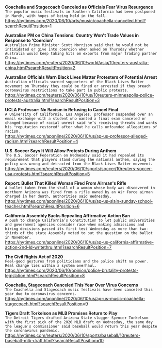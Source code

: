 **Coachella and Stagecoach Canceled as Officials Fear Virus Resurgence**\
`The popular music festivals in Southern California had been postponed in March, with hopes of being held in the fall.`\
https://nytimes.com/2020/06/10/arts/music/coachella-canceled.html?searchResultPosition=1

**Australian PM on China Tensions: Country Won't Trade Values in Response to 'Coercion'**\
`Australian Prime Minister Scott Morrison said that he would not be intimidated or give into coercion when asked on Thursday whether Australia would keep taking hits on exports from major trading partner China.`\
https://nytimes.com/reuters/2020/06/10/world/asia/10reuters-australia-china.html?searchResultPosition=2

**Australian Officials Warn Black Lives Matter Protesters of Potential Arrest**\
`Australian officials warned supporters of the Black Lives Matter movement on Thursday they could be fined or arrested if they breach coronavirus restrictions to take part in public protests.`\
https://nytimes.com/reuters/2020/06/10/us/10reuters-minneapolis-police-protests-australia.html?searchResultPosition=3

**UCLA Professor: No Racism in Refusing to Cancel Final**\
`A University of California, Los Angeles, professor suspended over an email exchange with a student who wanted a final exam canceled or changed because of racial unrest said he’s receiving threats and wants his "reputation restored" after what he calls unfounded allegations of racism.`\
https://nytimes.com/aponline/2020/06/10/us/ap-us-professor-alleged-racism.html?searchResultPosition=4

**U.S. Soccer Says It Will Allow Protests During Anthem**\
`The U.S. Soccer Federation on Wednesday said it had repealed its requirement that players stand during the national anthem, saying the policy was wrong and detracted from the Black Lives Matter movement. `\
https://nytimes.com/reuters/2020/06/10/sports/soccer/10reuters-soccer-usa-protests.html?searchResultPosition=5

**Report: Bullet That Killed Woman Fired From Airman's Rifle**\
`A bullet taken from the skull of a woman whose body was discovered in northern Arizona was fired from a rifle owned by an Air Force airman charged in her death, authorities said Wednesday.`\
https://nytimes.com/aponline/2020/06/10/us/ap-us-slain-sunday-school-teacher.html?searchResultPosition=6

**California Assembly Backs Repealing Affirmative Action Ban**\
`A push to change California’s Constitution to let public universities and government agencies consider race when making admissions and hiring decisions passed its first test Wednesday as more than two-thirds of the state Assembly voted to put the question on the ballot in November.`\
https://nytimes.com/aponline/2020/06/10/us/ap-us-california-affirmative-action-2nd-ld-writethru.html?searchResultPosition=7

**The Civil Rights Act of 2020**\
`Feel-good gestures from politicians and the police shift no power. Real change lies within a system overhaul.`\
https://nytimes.com/2020/06/10/opinion/police-brutality-protests-legislation.html?searchResultPosition=8

**Coachella, Stagecoach Canceled This Year Over Virus Concerns**\
`The Coachella and Stagecoach music festivals have been canceled this year due to coronavirus concerns. `\
https://nytimes.com/aponline/2020/06/10/us/ap-us-music-coachella-stagecoach.html?searchResultPosition=9

**Tigers Draft Torkelson as MLB Promises Return to Play**\
`The Detroit Tigers drafted Arizona State slugger Spencer Torkelson with the first pick of the 2020 MLB draft on Wednesday, the same day the league's commissioner said baseball would return this year despite the coronavirus pandemic. `\
https://nytimes.com/reuters/2020/06/10/sports/baseball/10reuters-baseball-mlb-draft.html?searchResultPosition=10

